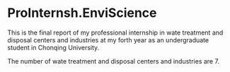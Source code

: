 # ProInternsh.EnviScience
This is the final report of my professional internship in wate treatment and disposal centers and industries 
at my forth year as an undergraduate student in Chonqing University.

The number of wate treatment and disposal centers and industries are 7.  
